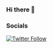 ### Hi there 👋

### Socials

<a href=https://twitter.com/OlakunleKevin>
<img alt="Twitter Follow" src="https://img.shields.io/twitter/follow/OlakunleKevin?style=for-the-badge">
  </a>
